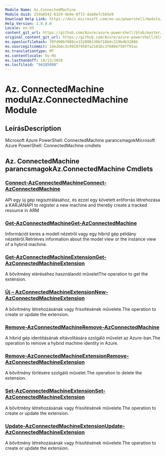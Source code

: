 ```yaml
---
Module Name: Az.ConnectedMachine
Module Guid: 259a0542-8329-4b9e-8f72-dab0efc583e9
Download Help Link: https://docs.microsoft.com/en-us/powershell/module/az.connectedmachine
Help Version: 1.0.0.0
Locale: en-US
content_git_url: https://github.com/Azure/azure-powershell/blob/master/src/ConnectedMachine/help/Az.ConnectedMachine.md
original_content_git_url: https://github.com/Azure/azure-powershell/blob/master/src/ConnectedMachine/help/Az.ConnectedMachine.md
ms.openlocfilehash: 70fd90bf600ce152000130b718b9c319bdb3288b
ms.sourcegitcommit: 1de2b6c3c99197958fa2101bc37680e7507f91ac
ms.translationtype: MT
ms.contentlocale: hu-HU
ms.lasthandoff: 10/13/2020
ms.locfileid: "94185098"
---
```

# <span data-ttu-id="c5e03-101">Az. ConnectedMachine modul</span><span class="sxs-lookup"><span data-stu-id="c5e03-101">Az.ConnectedMachine Module</span></span>
## <span data-ttu-id="c5e03-102">Leírás</span><span class="sxs-lookup"><span data-stu-id="c5e03-102">Description</span></span>
<span data-ttu-id="c5e03-103">Microsoft Azure PowerShell: ConnectedMachine parancsmagok</span><span class="sxs-lookup"><span data-stu-id="c5e03-103">Microsoft Azure PowerShell: ConnectedMachine cmdlets</span></span>

## <span data-ttu-id="c5e03-104">Az. ConnectedMachine parancsmagok</span><span class="sxs-lookup"><span data-stu-id="c5e03-104">Az.ConnectedMachine Cmdlets</span></span>
### [<span data-ttu-id="c5e03-105">Connect-AzConnectedMachine</span><span class="sxs-lookup"><span data-stu-id="c5e03-105">Connect-AzConnectedMachine</span></span>](Connect-AzConnectedMachine.md)
<span data-ttu-id="c5e03-106">API egy új gép regisztrálásához, és ezzel egy követett erőforrás létrehozása a KARJÁN</span><span class="sxs-lookup"><span data-stu-id="c5e03-106">API to register a new machine and thereby create a tracked resource in ARM</span></span>

### [<span data-ttu-id="c5e03-107">Get-AzConnectedMachine</span><span class="sxs-lookup"><span data-stu-id="c5e03-107">Get-AzConnectedMachine</span></span>](Get-AzConnectedMachine.md)
<span data-ttu-id="c5e03-108">Információt keres a modell nézetről vagy egy hibrid gép példány nézetéről.</span><span class="sxs-lookup"><span data-stu-id="c5e03-108">Retrieves information about the model view or the instance view of a hybrid machine.</span></span>

### [<span data-ttu-id="c5e03-109">Get-AzConnectedMachineExtension</span><span class="sxs-lookup"><span data-stu-id="c5e03-109">Get-AzConnectedMachineExtension</span></span>](Get-AzConnectedMachineExtension.md)
<span data-ttu-id="c5e03-110">A bővítmény eléréséhez használandó művelet</span><span class="sxs-lookup"><span data-stu-id="c5e03-110">The operation to get the extension.</span></span>

### [<span data-ttu-id="c5e03-111">Új – AzConnectedMachineExtension</span><span class="sxs-lookup"><span data-stu-id="c5e03-111">New-AzConnectedMachineExtension</span></span>](New-AzConnectedMachineExtension.md)
<span data-ttu-id="c5e03-112">A bővítmény létrehozásának vagy frissítésének művelete.</span><span class="sxs-lookup"><span data-stu-id="c5e03-112">The operation to create or update the extension.</span></span>

### [<span data-ttu-id="c5e03-113">Remove-AzConnectedMachine</span><span class="sxs-lookup"><span data-stu-id="c5e03-113">Remove-AzConnectedMachine</span></span>](Remove-AzConnectedMachine.md)
<span data-ttu-id="c5e03-114">A hibrid gép identitásának eltávolítására szolgáló művelet az Azure-ban.</span><span class="sxs-lookup"><span data-stu-id="c5e03-114">The operation to remove a hybrid machine identity in Azure.</span></span>

### [<span data-ttu-id="c5e03-115">Remove-AzConnectedMachineExtension</span><span class="sxs-lookup"><span data-stu-id="c5e03-115">Remove-AzConnectedMachineExtension</span></span>](Remove-AzConnectedMachineExtension.md)
<span data-ttu-id="c5e03-116">A bővítmény törlésére szolgáló művelet.</span><span class="sxs-lookup"><span data-stu-id="c5e03-116">The operation to delete the extension.</span></span>

### [<span data-ttu-id="c5e03-117">Set-AzConnectedMachineExtension</span><span class="sxs-lookup"><span data-stu-id="c5e03-117">Set-AzConnectedMachineExtension</span></span>](Set-AzConnectedMachineExtension.md)
<span data-ttu-id="c5e03-118">A bővítmény létrehozásának vagy frissítésének művelete.</span><span class="sxs-lookup"><span data-stu-id="c5e03-118">The operation to create or update the extension.</span></span>

### [<span data-ttu-id="c5e03-119">Update-AzConnectedMachineExtension</span><span class="sxs-lookup"><span data-stu-id="c5e03-119">Update-AzConnectedMachineExtension</span></span>](Update-AzConnectedMachineExtension.md)
<span data-ttu-id="c5e03-120">A bővítmény létrehozásának vagy frissítésének művelete.</span><span class="sxs-lookup"><span data-stu-id="c5e03-120">The operation to create or update the extension.</span></span>

